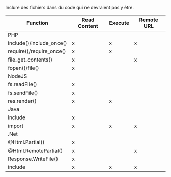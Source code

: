 Inclure des fichiers dans du code qui ne devraient pas y être.

| Function  | Read Content | Execute  | Remote URL |
| --- | --- | --- | --- |
| PHP |  |  |  |
| include()/include_once()  | x | x | x |
| require()/require_once()  | x | x |  |
| file_get_contents()  | x |  | x |
| fopen()/file()  | x |  |  |
| NodeJS  |  |  |  |
| fs.readFile()  | x |  |  |
| fs.sendFile()  | x |  |  |
| res.render()  | x | x |  |
| Java |  |  |  |
| include | x |  |  |
| import | x | x | x |
| .Net |  |  |  |
| @Html.Partial()  | x |  |  |
| @Html.RemotePartial()  | x |  | x |
| Response.WriteFile()  | x |  |  |
| include  | x | x | x |

